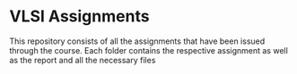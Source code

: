 # VLSI Assignments

This repository consists of all the assignments that have been issued through the course.
Each folder contains the respective assignment as well as the report and all the necessary files
